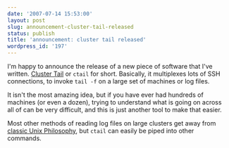```yaml
---
date: '2007-07-14 15:53:00'
layout: post
slug: announcement-cluster-tail-released
status: publish
title: 'announcement: cluster tail released'
wordpress_id: '197'
---
```


I'm happy to announce the release of a new piece of software that I've written. [Cluster Tail](http://ctail.i-want-a-pony.com/) or `ctail` for short.  Basically, it multiplexes lots of SSH connections, to invoke `tail -f` on a large set of machines or log files.





It isn't the most amazing idea, but if you have ever had hundreds of machines (or even a dozen), trying to understand what is going on across all of can be very difficult, and this is just another tool to make that easier.





Most other methods of reading log files on large clusters get away from [classic Unix Philosophy](http://en.wikipedia.org/wiki/Unix_philosophy), but `ctail` can easily be piped into other commands.
